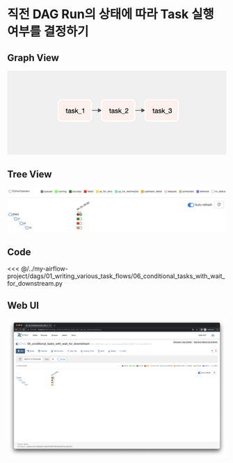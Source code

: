 # 직전 DAG Run의 상태에 따라 Task 실행 여부를 결정하기

## Graph View

![image-20220123003728946](./image-20220123003728946.png)

## Tree View

![image-20220122225546239](./image-20220122225546239.png)

## Code

<<< @/../my-airflow-project/dags/01_writing_various_task_flows/06_conditional_tasks_with_wait_for_downstream.py

## Web UI

![image-20220122225611854](./image-20220122225611854.png)
